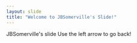 ```yaml
---
layout: slide
title: "Welcome to JBSomerville's Slide!"
---
```

JBSomerville's slide
Use the left arrow to go back!
